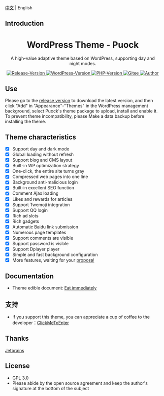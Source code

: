 [中文](./README.md) | English
## Introduction
<div align="center">
    <h1>WordPress Theme - Puock</h1>
    <p>A high-value adaptive theme based on WordPress, supporting day and night modes.</p>
      <a href="https://github.com/Licoy/wordpress-theme-puock/releases/latest">
        <img src="https://img.shields.io/github/v/release/Licoy/wordpress-theme-puock.svg?logo=git&style=for-the-badge" alt="Release-Version">
      </a>
    <a href="https://github.com/Licoy/wordpress-theme-puock">
        <img src="https://img.shields.io/badge/WordPress-V5.0+-0099CC.svg?logo=wordpress&style=for-the-badge" alt="WordPress-Version">
      </a>
    <a href="https://github.com/Licoy/wordpress-theme-puock">
        <img src="https://img.shields.io/badge/PHP-V7.0+-666699.svg?logo=php&style=for-the-badge" alt="PHP-Version">
      </a>
     <a href="https://gitee.com/licoy/wordpress-theme-puock">
        <img src="https://img.shields.io/badge/Gitee-%E7%A0%81%E4%BA%91-CC3333.svg?style=for-the-badge" alt="Gitee">
      </a>
    <a href="https://github.com/Licoy">
        <img src="https://img.shields.io/badge/author-Licoy-ff69b4.svg?style=for-the-badge" alt="Author">
      </a>
</div>

## Use
Please go to the [release version](https://github.com/Licoy/wordpress-theme-puock/releases) to download the latest version, and then click "Add" in "Appearance"-"Themes" in the WordPress management background, select Puock's theme package to upload, install and enable it. To prevent theme incompatibility, please Make a data backup before installing the theme.
## Theme characteristics
- [x] Support day and dark mode
- [x] Global loading without refresh
- [x] Support blog and CMS layout
- [x] Built-in WP optimization strategy
- [x] One-click, the entire site turns gray
- [x] Compressed web pages into one line
- [x] Background anti-malicious login
- [x] Built-in excellent SEO function
- [x] Comment Ajax loading
- [x] Likes and rewards for articles
- [x] Support Twemoji integration
- [x] Support QQ login
- [x] Rich ad slots
- [x] Rich gadgets
- [x] Automatic Baidu link submission
- [x] Numerous page templates
- [x] Support comments are visible
- [x] Support password is visible
- [x] Support Dplayer player
- [x] Simple and fast background configuration
- [x] More features, waiting for your [proposal](https://github.com/Licoy/wordpress-theme-puock/issues)
## Documentation
- Theme edible document: [Eat immediately](https://www.licoy.cn/puock-doc.html)
## 支持
- If you support this theme, you can appreciate a cup of coffee to the developer：[ClickMeToEnter](https://licoy.cn/go/zs/)
## Thanks
[Jetbrains](https://www.jetbrains.com/?from=wordpress-theme-puock)
## License
- [GPL 3.0](./LICENSE)
- Please abide by the open source agreement and keep the author's signature at the bottom of the subject
